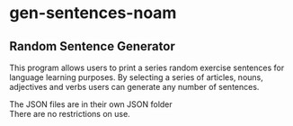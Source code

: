 # gen-sentences-noam

## Random Sentence Generator
<p>
This program allows users to print a series random exercise sentences for language learning purposes. By selecting a series of articles, nouns, adjectives and verbs users can generate any number of sentences.
</p>
The JSON files are in their own JSON folder<br/>
There are no restrictions on use.